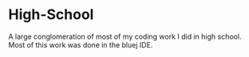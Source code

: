 # High-School
A large conglomeration of most of my coding work I did in high school.
Most of this work was done in the bluej IDE.
